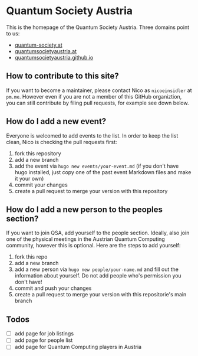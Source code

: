 # Quantum Society Austria

This is the homepage of the Quantum Society Austria. Three domains point to us:

- [quantum-society.at](https://quantum-society.at/)
- [quantumsocietyaustria.at](https://quantumsocietyaustria.at/)
- [quantumsocietyaustria.github.io](https://quantumsocietyaustria.github.io/)

## How to contribute to this site?

If you want to become a maintainer, please contact Nico as `nicoeinsidler` at `pm.me`. However even if you are not a member of this GitHub organiztion, you can still contribute by filing pull requests, for example see down below.

## How do I add a new event?

Everyone is welcomed to add events to the list. In order to keep the list clean, Nico is checking the pull requests first:

1. fork this repository
2. add a new branch
3. add the event via `hugo new events/your-event.md` (if you don't have hugo installed, just copy one of the past event Markdown files and make it your own)
4. commit your changes
5. create a pull request to merge your version with this repository

## How do I add a new person to the peoples section?

If you want to join QSA, add yourself to the people section. Ideally, also join one of the physical meetings in the Austrian Quantum Computing community, however this is optional. Here are the steps to add yourself:

1. fork this repo
2. add a new branch
3. add a new person via `hugo new people/your-name.md` and fill out the information about yourself. Do not add people who's permission you don't have!
4. commit and push your changes
5. create a pull request to merge your version with this repositorie's main branch

## Todos

- [ ] add page for job listings
- [ ] add page for people list
- [ ] add page for Quantum Computing players in Austria
